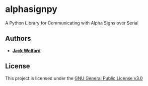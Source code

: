 # alphasignpy
A Python Library for Communicating with Alpha Signs over Serial

## Authors
* [**Jack Wolfard**](https://github.com/JackWolfard)

## License
This project is licensed under the [GNU General Public License v3.0](LICENSE)
